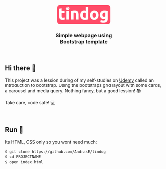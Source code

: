 <br>
<p align="center">
  <a href="https://andrase.github.io/tindog/" target="_blank" rel="noopener noreferrer">
  <img src="https://github.com/AndrasE/raw-readme/blob/main/tindog-readme-img.png?raw=true" width="170">
  </a>
</p>
<h3 align="center">
  Simple webpage using
  <br>
  Bootstrap template
</h3>

<br>

## Hi there 👋

This project was a lession during of my self-studies on <a href="https://www.udemy.com/course/the-complete-web-development-bootcamp" target="_blank" rel="noopener noreferrer">Udemy</a> called an introduction to bootstrap. Using the bootstraps grid layout with some cards, a carousel and media query. Nothing fancy, but a good lession! 📚
  
Take care, code safe! 💻

<br>

## Run 🚀
Its HTML, CSS only so you wont need much:

```sh
$ git clone https://github.com/AndrasE/tindog
$ cd PROJECTNAME
$ open index.html
```
